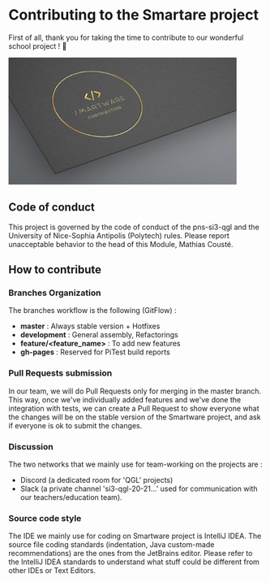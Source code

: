 # Contributing to the Smartare project #

First of all, thank you for taking the time to contribute to our wonderful school project ! 🎉

<img src="contribution.png" width="450" height="250" />

## Code of conduct ##

This project is governed by the code of conduct of the pns-si3-qgl and the University of Nice-Sophia Antipolis (Polytech) rules. Please report unacceptable behavior
to the head of this Module, Mathias Cousté.

## How to contribute ##

### Branches Organization ###

The branches workflow is the following (GitFlow) :

* **master** : Always stable version + Hotfixes
* **development** : General assembly, Refactorings 
* **feature/<feature_name>** : To add new features
* **gh-pages** : Reserved for PiTest build reports

### Pull Requests submission ###

In our team, we will do Pull Requests only for merging in the master branch. This way, once we've individually added features and we've done the integration with
tests, we can create a Pull Request to show everyone what the changes will be on the stable version of the Smartware project, and ask if everyone is ok to submit
the changes.

### Discussion ###

The two networks that we mainly use for team-working on the projects are :
* Discord (a dedicated room for 'QGL' projects)
* Slack (a private channel 'si3-qgl-20-21...' used for communication with our teachers/education team).

### Source code style ###

The IDE we mainly use for coding on Smartware project is IntelliJ IDEA. The source file coding standards (indentation, Java custom-made recommendations) are the
ones from the JetBrains editor. Please refer to the IntelliJ IDEA standards to understand what stuff could be different from other IDEs or Text Editors.
